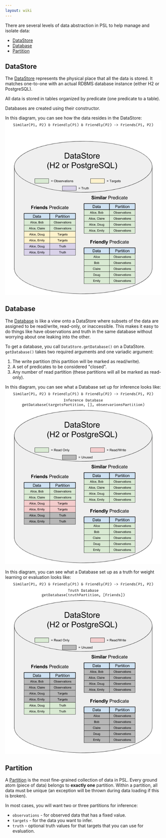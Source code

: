 ```yaml
---
layout: wiki
---
```


There are several levels of data abstraction in PSL to help manage and isolate data:
 - [DataStore](https://javadoc.io/static/org.linqs/psl-core/2.3.0/org/linqs/psl/database/DataStore.html)
 - [Database](https://javadoc.io/static/org.linqs/psl-core/2.3.0/org/linqs/psl/database/Database.html)
 - [Partition](https://javadoc.io/static/org.linqs/psl-core/2.3.0/org/linqs/psl/database/Partition.html)

## DataStore
The [DataStore](https://javadoc.io/static/org.linqs/psl-core/2.3.0/org/linqs/psl/database/DataStore.html) represents the physical place that all the data is stored.
It matches one-to-one with an actual RDBMS database instance (either H2 or PostgreSQL).

All data is stored in tables organized by predicate (one predicate to a table).

Databases are created using their constructor.

In this diagram, you can see how the data resides in the DataStore:  
![DataStore](images/PSL-Data-Storage-DataStore.png)

## Database
The [Database](https://javadoc.io/static/org.linqs/psl-core/2.3.0/org/linqs/psl/database/Database.html) is like a view onto a DataStore where subsets of the data are assigned to be read/write, read-only, or inaccessible.
This makes it easy to do things like have observations and truth in the same database without worrying about one leaking into the other.

To get a database, you call `DataStore.getDatabase()` on a DataStore.  
`getDatabase()` takes two required arguments and one variadic argument:
1. The write partition (this partition will be marked as read/write).
2. A set of predicates to be considered "closed".
3. Any number of read partition (these partitions will all be marked as read-only).

In this diagram, you can see what a Database set up for inference looks like:  
![Database - Inference](images/PSL-Data-Storage-RV-Database.png)

In this diagram, you can see what a Database set up as a truth for weight learning or evaluation looks like:  
![Database - Truth](images/PSL-Data-Storage-Truth-Database.png)

## Partition
A [Partition](https://javadoc.io/static/org.linqs/psl-core/2.3.0/org/linqs/psl/database/Partition.html) is the most fine-grained collection of data in PSL.
Every ground atom (piece of data) belongs to **exactly one** partition.
Within a partition, all data must be unique (an exception will be thrown during data loading if this is broken).

In most cases, you will want two or three partitions for inference:
 - `observations` - for observed data that has a fixed value.
 - `targets` - for the data you want to infer.
 - `truth` - optional truth values for that targets that you can use for evaluation.
